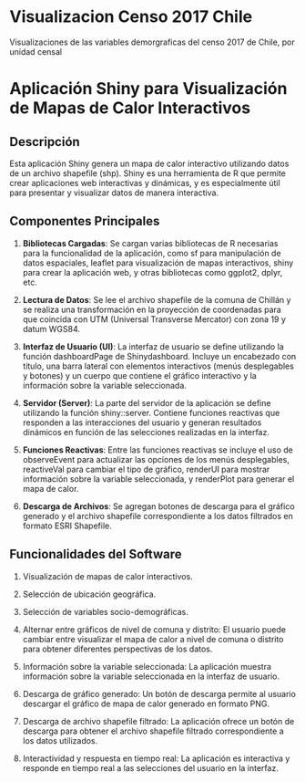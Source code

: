 # Visualizacion Censo 2017 Chile
 Visualizaciones de las variables demorgraficas del censo 2017 de Chile, por unidad censal
# Aplicación Shiny para Visualización de Mapas de Calor Interactivos

## Descripción

Esta aplicación Shiny genera un mapa de calor interactivo utilizando datos de un archivo shapefile (shp). Shiny es una herramienta de R que permite crear aplicaciones web interactivas y dinámicas, y es especialmente útil para presentar y visualizar datos de manera interactiva.

## Componentes Principales

1. **Bibliotecas Cargadas**: Se cargan varias bibliotecas de R necesarias para la funcionalidad de la aplicación, como sf para manipulación de datos espaciales, leaflet para visualización de mapas interactivos, shiny para crear la aplicación web, y otras bibliotecas como ggplot2, dplyr, etc.

2. **Lectura de Datos**: Se lee el archivo shapefile de la comuna de Chillán y se realiza una transformación en la proyección de coordenadas para que coincida con UTM (Universal Transverse Mercator) con zona 19 y datum WGS84.

3. **Interfaz de Usuario (UI)**: La interfaz de usuario se define utilizando la función dashboardPage de Shinydashboard. Incluye un encabezado con título, una barra lateral con elementos interactivos (menús desplegables y botones) y un cuerpo que contiene el gráfico interactivo y la información sobre la variable seleccionada.

4. **Servidor (Server)**: La parte del servidor de la aplicación se define utilizando la función shiny::server. Contiene funciones reactivas que responden a las interacciones del usuario y generan resultados dinámicos en función de las selecciones realizadas en la interfaz.

5. **Funciones Reactivas**: Entre las funciones reactivas se incluye el uso de observeEvent para actualizar las opciones de los menús desplegables, reactiveVal para cambiar el tipo de gráfico, renderUI para mostrar información sobre la variable seleccionada, y renderPlot para generar el mapa de calor.

6. **Descarga de Archivos**: Se agregan botones de descarga para el gráfico generado y el archivo shapefile correspondiente a los datos filtrados en formato ESRI Shapefile.

## Funcionalidades del Software

1. Visualización de mapas de calor interactivos.

2. Selección de ubicación geográfica.

3. Selección de variables socio-demográficas.

4. Alternar entre gráficos de nivel de comuna y distrito: El usuario puede cambiar entre visualizar el mapa de calor a nivel de comuna o distrito para obtener diferentes perspectivas de los datos.

5. Información sobre la variable seleccionada: La aplicación muestra información sobre la variable seleccionada en la interfaz de usuario.

6. Descarga de gráfico generado: Un botón de descarga permite al usuario descargar el gráfico de mapa de calor generado en formato PNG.

7. Descarga de archivo shapefile filtrado: La aplicación ofrece un botón de descarga para obtener el archivo shapefile filtrado correspondiente a los datos utilizados.

8. Interactividad y respuesta en tiempo real: La aplicación es interactiva y responde en tiempo real a las selecciones del usuario en la interfaz.



